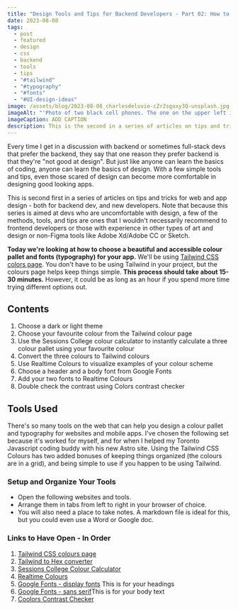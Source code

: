 ```yaml
---
title: "Design Tools and Tips for Backend Developers - Part 02: How to Choose a Colour Pallet and Fonts 101"
date: 2023-08-08
tags:
  - post
  - featured
  - design
  - css
  - backend
  - tools
  - tips
  - "#tailwind"
  - "#typography"
  - "#fonts"
  - "#UI-design-ideas"
image: /assets/blog/2023-08-08_charlesdeluvio-cZr2sgaxy3Q-unsplash.jpg
imageAlt: "'Photo of two black cell phones. The one on the upper left is showing an app login screen with a black background. It has the option to sign in with Apple or with Google. The app is named byte. there are multiple colourful small shapes swirling around the background. The second phone in the lower left shows the same app after login. It's also a black background. The top has a search bar that says \"user name\" Then there is an orange-yellow area that says \"Spotlight\" with stars around it. Underneath is a light blue area that says \"Popular Now\", then another area that's purple that says \"Experimental, New & Trending\" finally there's two side by side squares with no text. The on on the left is yellow ith an open banana. The one on the left is very light green with a lilly pad with a pink flower.'"
imageCaption: ADD CAPTION
description: This is the second in a series of articles on tips and tricks for web and app design - both for backend dev, and new developers. Every time I get in a discussion with backend or sometimes full-stack devs that prefer the backend, they say that one reason they prefer backend is that they're "not good at design". However, with a few simple tools and tips even those scared of design can become more comfortable in designing good looking apps. Today we're looking at how to choose a colour pallet and fonts (typography) for your app.
---
```

Every time I get in a discussion with backend or sometimes full-stack devs that prefer the backend, they say that one reason they prefer backend is that they're "not good at design". But just like anyone can learn the basics of coding, anyone can learn the basics of design. With a few simple tools and tips, even those scared of design can become more comfortable in designing good looking apps. 

This is second first in a series of articles on tips and tricks for web and app design - both for backend dev, and new developers. Note that because this series is aimed at devs who are uncomfortable with design, a few of the methods, tools, and tips are ones that I wouldn't necessarily recommend to frontend developers or those with experience in other types of art and design  or non-Figma tools like Adobe Xd/Adobe CC or Sketch.

<strong>Today we're looking at how to choose a beautiful and accessible colour pallet and fonts (typography) for your app.</strong> We'll be using [Tailwind CSS colors page](https://tailwindcss.com/docs/customizing-colors). You don't have to be using Tailwind in your project, but the colours page helps keep things simple. <strong>This process should take about 15-30 minutes.</strong> However, it could be as long as an hour if you spend more time trying different options out.

## Contents

1. Choose a dark or light theme
2. Choose your favourite colour from the Tailwind colour page
3. Use the Sessions College colour calculator to instantly calculate a three colour pallet using your favourite colour
4. Convert the three colours to Tailwind colours
5. Use Realtime Colours to visualize examples of your colour scheme
6. Choose a header and a body font from Google Fonts
7. Add your two fonts to Realtime Colours
8. Double check the contrast using Colors contrast checker

## Tools Used

There's so many tools on the web that can help you design a colour pallet and typography for websites and mobile apps. I've chosen the following set because it's worked for myself, and for when I helped my Toronto Javascript coding buddy with his new Astro site. Using the Tailwind CSS Colours has two added bonuses of keeping things organized (the colours are in a grid), and being simple to use if you happen to be using Tailwind.

### Setup and Organize Your Tools

- Open the following websites and tools. 
- Arrange them in tabs from left to right in your browser of choice. 
- You will also need a place to take notes. A markdown file is ideal for this, but you could even use a Word or Google doc. 
### Links to Have Open - In Order

1. [Tailwind CSS colours page](https://tailwindcss.com/docs/customizing-colors)
2. [Tailwind to Hex converter](https://tailwind-color-finder.vercel.app)
3. [Sessions College Colour Calculator](https://www.sessions.edu/color-calculator/?utm_source=pocket_saves)
4. [Realtime Colours]()
5. [Google Fonts - display fonts](https://fonts.google.com/?classification=Display) This is for your headings
6. [Google Fonts - sans serif](https://fonts.google.com/?stroke=Sans+Serif)This is for your body text
7. [Coolors Contrast Checker](https://coolors.co/contrast-checker/112a46-acc8e5)

